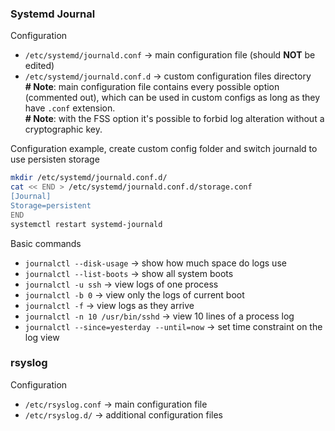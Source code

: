 ### Systemd Journal
Configuration
* `/etc/systemd/journald.conf` -> main configuration file (should **NOT** be edited)
* `/etc/systemd/journald.conf.d` -> custom configuration files directory  
**# Note**: main configuration file contains every possible option (commented out), which can be used in custom configs as long as they have `.conf` extension.  
**# Note**: with the FSS option it's possible to forbid log alteration without a cryptographic key.

Configuration example, create custom config folder and switch journald to use persisten storage
```bash
mkdir /etc/systemd/journald.conf.d/
cat << END > /etc/systemd/journald.conf.d/storage.conf
[Journal]
Storage=persistent
END
systemctl restart systemd-journald
```

Basic commands
* `journalctl --disk-usage` -> show how much space do logs use
* `journalctl --list-boots` -> show all system boots
* `journalctl -u ssh` -> view logs of one process
* `journalctl -b 0` -> view only the logs of current boot
* `journalctl -f` -> view logs as they arrive
* `journalctl -n 10 /usr/bin/sshd` -> view 10 lines of a process log
* `journalctl --since=yesterday --until=now` -> set time constraint on the log view


### rsyslog
Configuration
* `/etc/rsyslog.conf` -> main configuration file
* `/etc/rsyslog.d/` -> additional configuration files

